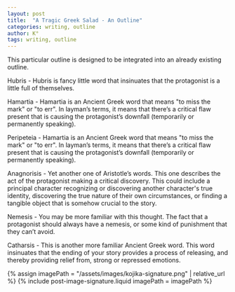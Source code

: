 ```yaml
---
layout: post
title:  "A Tragic Greek Salad - An Outline"
categories: writing, outline
author: K°
tags: writing, outline
---
```

This particular outline is designed to be integrated into an already existing outline.

Hubris - Hubris is fancy little word that insinuates that the protagonist is a little full of themselves.

Hamartia - Hamartia is an Ancient Greek word that means "to miss the mark" or "to err". In layman’s terms, it means that there’s a critical flaw present that is causing the protagonist’s downfall (temporarily or permanently speaking).

Peripeteia - Hamartia is an Ancient Greek word that means "to miss the mark" or "to err". In layman’s terms, it means that there’s a critical flaw present that is causing the protagonist’s downfall (temporarily or permanently speaking).

Anagnorisis - Yet another one of Aristotle’s words. This one describes the act of the protagonist making a critical discovery. This could include a principal character recognizing or discovering another character's true identity, discovering the true nature of their own circumstances, or finding a tangible object that is somehow crucial to the story.

Nemesis - You may be more familiar with this thought. The fact that a protagonist should always have a nemesis, or some kind of punishment that they can’t avoid.

Catharsis - This is another more familiar Ancient Greek word. This word insinuates that the ending of your story provides a process of releasing, and thereby providing relief from, strong or repressed emotions.

<!-- signature -->
{% assign imagePath = "/assets/images/kojika-signature.png" | relative_url %}
{% include post-image-signature.liquid imagePath = imagePath %}